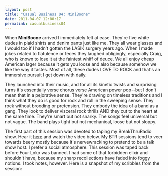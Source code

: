 ```yaml
---
layout: post
title: "Casual Business 04: MiniBoone"
date: 2011-04-07 12:00:17
permalink: casualbusiness04
---
```

When **MiniBoone** arrived I immediately felt at ease. They're five white dudes in plaid shirts and denim pants just like me. They all wear glasses and I would too if I hadn't gotten the LASIK surgery years ago. When I made jokes related to flatulence or feces they laughed obligingly, especially Craig, who is known to lose it at the faintest whiff of deuce. We all enjoy cheap American lager because it gets you loose and also because somehow we like the way it tastes. Most of all, these dudes LOVE TO ROCK and that's an immersive pursuit I get down with daily.

They launched into their music, and for all its kinetic twists and surprising turns it's essentially verse chorus verse American power pop--but I don't mean that in a pejorative sense. They're drawing on timeless traditions and I think what they do is good for rock and roll in the sweeping sense. They rock without brooding or pretension. They embody the idea of a band as a gang. They look to deliver visceral rock thrills AND they cut to the heart at the same time. They're smart but not snarky. The songs feel universal but not vague. The band plays tight but not mechanical, loose but not sloppy.

The first part of this session was devoted to taping my BreakThruRadio show. Hear it [here](http://www.breakthruradio.com/#/post/?dj=seriousmusic&post=99&blog=94&autoplay=1) and watch the video below. My BTR sessions tend to veer towards beery mostly because it's nervewracking to pretend to be a talk show host. I prefer a social atmosphere. This session was taped back before Four Loko was banned. I had some of that forbidden elixir and shouldn't have, because my sharp recollections have faded into foggy notions. I took notes, however. Here is a snapshot of my scribbles from the session:
  
  